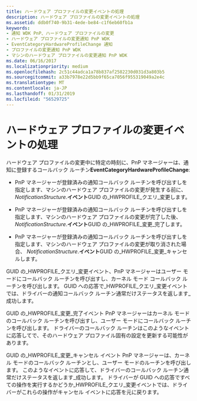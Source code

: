```yaml
---
title: ハードウェア プロファイルの変更イベントの処理
description: ハードウェア プロファイルの変更イベントの処理
ms.assetid: ddb0f740-9b31-4ede-be84-c1f6eb60fb1a
keywords:
- 通知 WDK PnP、ハードウェア プロファイルの変更
- ハードウェア プロファイルの変更通知 PnP WDK
- EventCategoryHardwareProfileChange 通知
- プロファイルの変更通知 PnP WDK
- マシンのハードウェア プロファイルの変更通知 PnP WDK
ms.date: 06/16/2017
ms.localizationpriority: medium
ms.openlocfilehash: 2c51c44adca1a78b837af2582230d031d3a803b5
ms.sourcegitcommit: a33b7978e22d5bb9f65ca7056f955319049a2e4c
ms.translationtype: MT
ms.contentlocale: ja-JP
ms.lasthandoff: 01/31/2019
ms.locfileid: "56529725"
---
```

# <a name="handling-hardware-profile-change-events"></a>ハードウェア プロファイルの変更イベントの処理





ハードウェア プロファイルの変更中に特定の時刻に、PnP マネージャーは、通知に登録するコールバック ルーチン**EventCategoryHardwareProfileChange**:

-   PnP マネージャーが登録済みの通知コールバック ルーチンを呼び出すしを指定します、マシンのハードウェア プロファイルの変更が発生する前に、 *NotificationStructure*.**イベント**GUID の\_HWPROFILE\_クエリ\_変更します。

-   PnP マネージャーが登録済みの通知コールバック ルーチンを呼び出すしを指定します、マシンのハードウェア プロファイルの変更が完了した後、 *NotificationStructure*.**イベント**GUID の\_HWPROFILE\_変更\_完了します。

-   PnP マネージャーが登録済みの通知コールバック ルーチンを呼び出すしを指定します、マシンのハードウェア プロファイルの変更が取り消された場合、 *NotificationStructure*.**イベント**GUID の\_HWPROFILE\_変更\_キャンセルします。

GUID の\_HWPROFILE\_クエリ\_変更イベント、PnP マネージャーはユーザー モードにコールバック ルーチンを呼び出すし、カーネル モード コールバック ルーチンを呼び出します。 GUID への応答で\_HWPROFILE\_クエリ\_変更イベントでは、ドライバーの通知コールバック ルーチン通常だけステータスを返します\_成功します。

GUID の\_HWPROFILE\_変更\_完了イベント PnP マネージャーはカーネル モードのコールバック ルーチンを呼び出すし、ユーザー モードにコールバック ルーチンを呼び出します。 ドライバーのコールバック ルーチンはこのようなイベントに応答してで、そのハードウェア プロファイル固有の設定を更新する可能性があります。

GUID の\_HWPROFILE\_変更\_キャンセル イベント PnP マネージャーは、カーネル モードのコールバック ルーチンとし、ユーザー モードのルーチンを呼び出します。 このようなイベントに応答して、ドライバーのコールバック ルーチン通常だけステータスを返します\_成功します。 ドライバーが GUID への応答ですべての操作を実行するかどうか\_HWPROFILE\_クエリ\_変更イベントでは、ドライバーがこれらの操作がキャンセル イベントに応答を元に戻ります。

 

 




